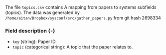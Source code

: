 The file `topics.csv` contains A mapping from papers to systems subfields (topics).
The data was generated by `/home/eitan/Dropbox/sysconf/src/gather_papers.py` from git hash 2698334


### Field description {-}

  * `key` (string): Paper ID.
  * `topic` (categorical string): A topic that the paper relates to.
